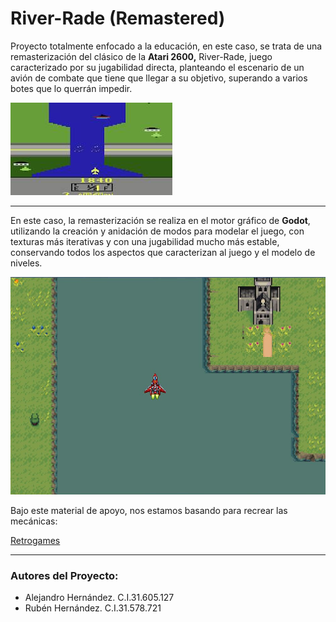 # River-Rade (Remastered) 

Proyecto totalmente enfocado a la educación, en este caso, se trata de una remasterización del clásico de la **Atari 2600,** River-Rade, juego caracterizado por su jugabilidad directa, planteando el escenario de un avión de combate que tiene que llegar a su objetivo, superando a varios botes que lo querrán impedir.

![Classic_River-Rade](/assets/public/img/clasicRiver.jpeg "Classic_River-Rade")

------------

En este caso, la remasterización se realiza en el motor gráfico de **Godot**, utilizando la creación y anidación de modos para modelar el juego, con texturas más iterativas y con una jugabilidad mucho más estable, conservando todos los aspectos que caracterizan al juego y el modelo de niveles.

![New_River-Rade](/assets/public/img/NewRiver.jpg "New_River-Rade")

Bajo este material de apoyo, nos estamos basando para recrear las mecánicas:

[Retrogames](https://www.retrogames.cz/play_036-Atari2600.php)

------------

### Autores del Proyecto:

- Alejandro Hernández. C.I.31.605.127
- Rubén Hernández. C.I.31.578.721
